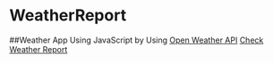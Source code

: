 # WeatherReport
##Weather App Using JavaScript by Using <a href="openweathermap.org">Open Weather API</a>
<a href="https://rajputpritesh1.github.io/WeatherReport/">Check Weather Report</a>
